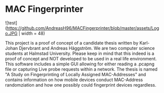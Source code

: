 # MAC Fingerprinter
![test](https://github.com/AndreasH96/MACFingerprinter/blob/master/assets/Logo.JPG | width = 48)


This project is a proof of concept of a candidate thesis written by Karl-Johan Djervbrant and Andreas Häggström. We are two computer science students at Halmstad University. Please keep in mind that this indeed is a proof of concept and NOT developed to be used in a real life environment. 
This software includes a simple GUI allowing for either reading a .pcapng file or capturing Live probe requests within a network.
The thesis is named "A Study on Fingerprinting of Locally Assigned MAC-Addresses" and contains information on how  mobile  devices conduct MAC-Address randomziation and  how one possibly could fingerprint devices regardless.

